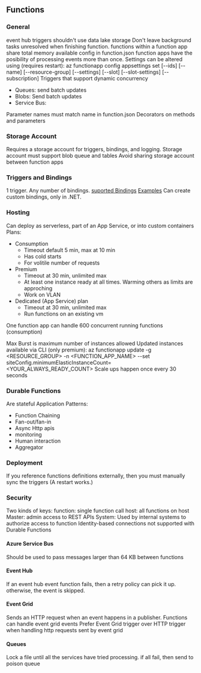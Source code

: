 ## Functions

### General
event hub triggers shouldn't use data lake storage
Don't leave background tasks unresolved when finishing function.
functions within a function app share total memory available
config in function.json
function apps have the posibility of processing events more than once.
Settings can be altered using (requires restart):
az functionapp config appsettings set [--ids]
                                      [--name]
                                      [--resource-group]
                                      [--settings]
                                      [--slot]
                                      [--slot-settings]
                                      [--subscription]
Triggers that support dynamic concurrency
* Queues: send batch updates
* Blobs: Send batch updates
* Service Bus: 

Parameter names must match name in function.json
Decorators on methods and parameters

### Storage Account
Requires a storage account for triggers, bindings, and logging.
Storage account must support blob queue and tables
Avoid sharing storage account between function apps


### Triggers and Bindings
1 trigger. Any number of bindings.
[suported Bindings](https://learn.microsoft.com/en-us/azure/azure-functions/functions-triggers-bindings?tabs=isolated-process%2Cpython-v2&pivots=programming-language-csharp#supported-bindingsa)
[Examples](https://learn.microsoft.com/en-us/azure/azure-functions/functions-triggers-bindings?tabs=isolated-process%2Cpython-v2&pivots=programming-language-csharp#bindings-code-examples)
Can create custom bindings, only in .NET.


### Hosting
Can deploy as serverless, part of an App Service, or into custom containers
Plans:
* Consumption
  * Timeout default 5 min, max at 10 min
  * Has cold starts
  * For volitile number of requests
* Premium
  * Timeout at 30 min, unlimited max
  * At least one instance ready at all times. Warming others as limits are approching
  * Work on VLAN
* Dedicated (App Service) plan
  * Timeout at 30 min, unlimited max
  * Run functions on an existing vm

One function app can handle 600 concurrent running functions (consumption)

Max Burst is maximum number of instances allowed
Updated instances available via CLI (only premium):
az functionapp update -g <RESOURCE_GROUP> -n <FUNCTION_APP_NAME> --set siteConfig.minimumElasticInstanceCount=<YOUR_ALWAYS_READY_COUNT>
Scale ups happen once every 30 seconds

### Durable Functions
Are stateful
Application Patterns:
* Function Chaining
* Fan-out/fan-in
* Async Http apis
* monitoring
* Human interaction
* Aggregator

### Deployment
If you reference functions definitions externally, then you must manually sync the triggers (A restart works.)

### Security
Two kinds of keys:
function: single function call
host: all functions on host
Master: admin access to REST APIs
System: Used by internal systems to authorize access to function
Identity-based connections not supported with Durable Functions




#### Azure Service Bus
Should be used to pass messages larger than 64 KB between functions

#### Event Hub
If an event hub event function fails, then a retry policy can pick it up. otherwise, the event is skipped.

#### Event Grid
Sends an HTTP request when an event happens in a publisher.
Functions can handle event grid events
Prefer Event Grid trigger over HTTP trigger when handling http requests sent by event grid

#### Queues
Lock a file until all the services have tried processing. if all fail, then send to poison queue
